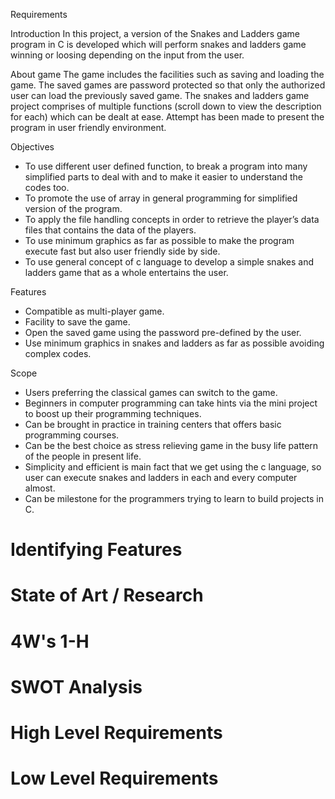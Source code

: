  Requirements 

 Introduction
  In this project, a version of the Snakes and Ladders game program in C is developed which will perform snakes and ladders game winning or loosing depending on the input from the user. 
   
 About game
  The game includes the facilities such as saving and loading the game. The saved games are password protected so that only the authorized user can load the previously saved game. The snakes and ladders game project comprises of multiple functions (scroll down to view the description for each) which can be dealt at ease. Attempt has been made to present the program in user friendly environment.
  
 Objectives
  * To use different user defined function, to break a program into many simplified parts to deal with and to make it easier to understand the codes too.
  * To promote the use of array in general programming for simplified version of the program.
  * To apply the file handling concepts in order to retrieve the player’s data files that contains the data of the players.
  * To use minimum graphics as far as possible to make the program execute fast but also user friendly side by side.
  * To use general concept of c language to develop a simple snakes and ladders game that as a whole entertains the user.

 Features
  * Compatible as multi-player game.
  * Facility to save the game.
  * Open the saved game using the password pre-defined by the user.
  * Use minimum graphics in snakes and ladders as far as possible avoiding complex codes.

 Scope
  * Users preferring the classical games can switch to the game.
  * Beginners in computer programming can take hints via the mini project to boost up their programming techniques.
  * Can be brought in practice in training centers that offers basic programming courses.
  * Can be the best choice as stress relieving game in the busy life pattern of the people in present life.
  * Simplicity and efficient is main fact that we get using the c language, so user can execute snakes and ladders in each and every computer almost.
  * Can be milestone for the programmers trying to learn to build projects in C.

# Identifying Features

# State of Art / Research

# 4W's 1-H 

# SWOT Analysis

# High Level Requirements

# Low Level Requirements
